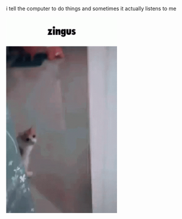 i tell the computer to do things and sometimes it actually listens to me
<!--START_SECTION:update_image-->
<img src=https://raw.githubusercontent.com/sneakykestrel/sneakykestrel/main/.github/images/zingus.gif height="" width="300" align=left alt=kitty />
<!--END_SECTION:update_image-->

